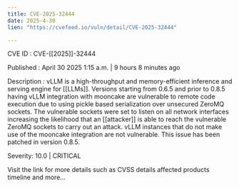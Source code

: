 ```yaml
---
title: CVE-2025-32444
date: 2025-4-30
lien: "https://cvefeed.io/vuln/detail/CVE-2025-32444"

---
```


CVE ID : CVE-[[2025]]-32444

Published :  April 30
2025
1:15 a.m. | 9 hours
8 minutes ago

Description : vLLM is a high-throughput and memory-efficient inference and serving engine for  [[LLMs]]. Versions starting from 0.6.5 and prior to 0.8.5
having vLLM integration with mooncake
are vulnerable to remote code execution due to using pickle based serialization over unsecured ZeroMQ sockets. The vulnerable sockets were set to listen on all network interfaces
increasing the likelihood that an  [[attacker]] is able to reach the vulnerable ZeroMQ sockets to carry out an attack. vLLM instances that do not make use of the mooncake integration are not vulnerable. This issue has been patched in version 0.8.5.

Severity: 10.0 | CRITICAL

Visit the link for more details
such as CVSS details
affected products
timeline
and more...
